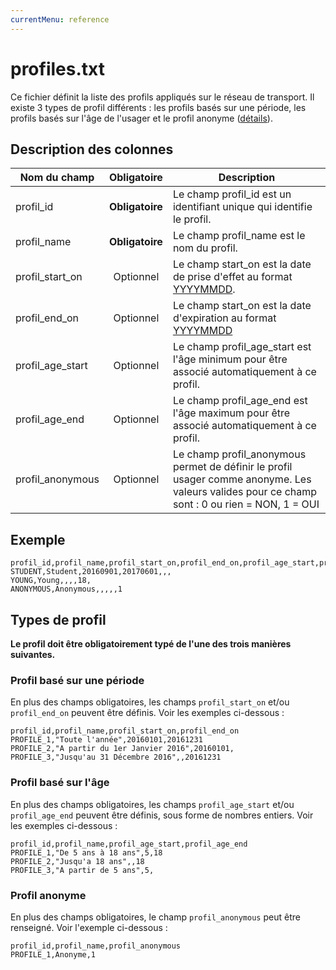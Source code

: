 ```yaml
---
currentMenu: reference
---
```


# profiles.txt

Ce fichier définit la liste des profils appliqués sur le réseau de transport. Il existe 3 types de profil différents : les profils basés sur une période, les profils basés sur l'âge de l'usager et le profil anonyme ([détails](#types-de-profil)).

## Description des colonnes

| Nom du champ      |  Obligatoire    |  Description |
|------------------|:------------:|----------|
| profil_id       | **Obligatoire** | Le champ profil_id est un identifiant unique qui identifie le profil. |  
| profil_name      | **Obligatoire** | Le champ profil_name est le nom du profil. |
| profil_start_on  |  Optionnel    | Le champ start_on est la date de prise d'effet au format [YYYYMMDD](types.html#Dates). |
| profil_end_on    |  Optionnel    | Le champ start_on est la date d'expiration au format [YYYYMMDD](types.html#Dates) |
| profil_age_start |  Optionnel    | Le champ profil_age_start est l'âge minimum pour être associé automatiquement à ce profil. |
| profil_age_end   |  Optionnel    | Le champ profil_age_end est l'âge maximum pour être associé automatiquement à ce profil. |
| profil_anonymous |  Optionnel    | Le champ profil_anonymous permet de définir le profil usager comme anonyme. Les valeurs valides pour ce champ sont : 0 ou rien = NON, 1 = OUI |

## Exemple
```
profil_id,profil_name,profil_start_on,profil_end_on,profil_age_start,profil_age_end,profil_anonymous
STUDENT,Student,20160901,20170601,,,
YOUNG,Young,,,,18,
ANONYMOUS,Anonymous,,,,,1
```

## Types de profil

__Le profil doit être obligatoirement typé de l'une des trois manières suivantes.__

### Profil basé sur une période

En plus des champs obligatoires, les champs `profil_start_on` et/ou `profil_end_on` peuvent être définis. Voir les exemples ci-dessous :  

```
profil_id,profil_name,profil_start_on,profil_end_on
PROFILE_1,"Toute l'année",20160101,20161231
PROFILE_2,"A partir du 1er Janvier 2016",20160101,
PROFILE_3,"Jusqu'au 31 Décembre 2016",,20161231
```

### Profil basé sur l'âge

En plus des champs obligatoires, les champs `profil_age_start` et/ou `profil_age_end` peuvent être définis, sous forme de nombres entiers. Voir les exemples ci-dessous :  

```
profil_id,profil_name,profil_age_start,profil_age_end
PROFILE_1,"De 5 ans à 18 ans",5,18
PROFILE_2,"Jusqu'a 18 ans",,18
PROFILE_3,"A partir de 5 ans",5,
```

### Profil anonyme

En plus des champs obligatoires, le champ `profil_anonymous` peut être renseigné. Voir l'exemple ci-dessous :  

```
profil_id,profil_name,profil_anonymous
PROFILE_1,Anonyme,1
```
